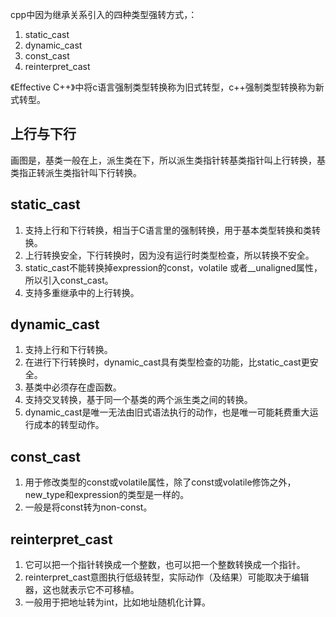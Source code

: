 cpp中因为继承关系引入的四种类型强转方式，：

1. static_cast
1. dynamic_cast
1. const_cast
1. reinterpret_cast

《Effective C++》中将c语言强制类型转换称为旧式转型，c++强制类型转换称为新式转型。

## 上行与下行

画图是，基类一般在上，派生类在下，所以派生类指针转基类指针叫上行转换，基类指正转派生类指针叫下行转换。

## static_cast
1. 支持上行和下行转换，相当于C语言里的强制转换，用于基本类型转换和类转换。
1. 上行转换安全，下行转换时，因为没有运行时类型检查，所以转换不安全。
1. static_cast不能转换掉expression的const，volatile 或者__unaligned属性，所以引入const_cast。
1. 支持多重继承中的上行转换。

## dynamic_cast
1. 支持上行和下行转换。
1. 在进行下行转换时，dynamic_cast具有类型检查的功能，比static_cast更安全。
1. 基类中必须存在虚函数。
1. 支持交叉转换，基于同一个基类的两个派生类之间的转换。
1. dynamic_cast是唯一无法由旧式语法执行的动作，也是唯一可能耗费重大运行成本的转型动作。

## const_cast
1. 用于修改类型的const或volatile属性，除了const或volatile修饰之外， new_type和expression的类型是一样的。
1. 一般是将const转为non-const。

## reinterpret_cast
1. 它可以把一个指针转换成一个整数，也可以把一个整数转换成一个指针。
1. reinterpret_cast意图执行低级转型，实际动作（及结果）可能取决于编辑器，这也就表示它不可移植。
1. 一般用于把地址转为int，比如地址随机化计算。
